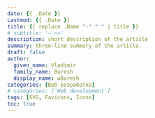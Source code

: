 ```yaml
---
date: {{ .Date }}
Lastmod: {{ .Date }}
title: {{ replace .Name "-" " " | title }}
# subtitle: '— «»'
description: short description of the article
summary: three-line summary of the article.
draft: false
author:
  given_name: Vladimir
  family_name: Buresh
  display_name: wBuresh
categories: [Веб-разработка]
# categories: ['Web development']
tags: [SVG, Favicons, Icons]
toc: true
---
```


<!--
{linenos=table,hl_lines=[1,"4-5"],linenostart=1}
 -->

